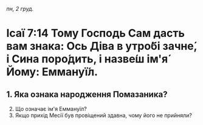
_пн, 2 груд._

# Ісаї 7:14 Тому Господь Сам дасть вам знака: Ось Діва в утро́бі зачне́, і Сина поро́дить, і назве́ш ім'я́ Йому: Еммануї́л.

## 1. Яка ознака народження Помазаника?
2. Що означає ім'я Еммануїл? 
3. Якщо прихід Месії був провіщений здавна, чому його не прийняли?
